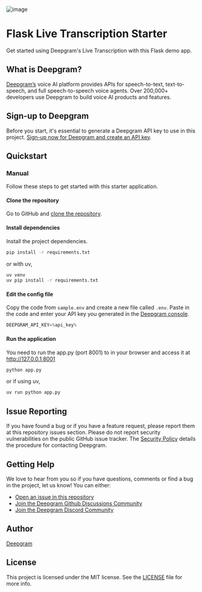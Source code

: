 ![image](https://github.com/user-attachments/assets/4a244f31-a6dd-4fc5-a08d-c78aa37c8635)

# Flask Live Transcription Starter

Get started using Deepgram's Live Transcription with this Flask demo app.

## What is Deepgram?

[Deepgram’s](https://deepgram.com/) voice AI platform provides APIs for speech-to-text, text-to-speech, and full speech-to-speech voice agents. Over 200,000+ developers use Deepgram to build voice AI products and features.

## Sign-up to Deepgram

Before you start, it's essential to generate a Deepgram API key to use in this project. [Sign-up now for Deepgram and create an API key](https://console.deepgram.com/signup?jump=keys).

## Quickstart

### Manual

Follow these steps to get started with this starter application.

#### Clone the repository

Go to GitHub and [clone the repository](https://github.com/Jacob-Lasky/deepgram-python-stt).

#### Install dependencies

Install the project dependencies.

```bash
pip install -r requirements.txt
```
or with uv,

```bash
uv venv
uv pip install -r requirements.txt
```

#### Edit the config file

Copy the code from `sample.env` and create a new file called `.env`. Paste in the code and enter your API key you generated in the [Deepgram console](https://console.deepgram.com/).

```js
DEEPGRAM_API_KEY=%api_key%
```

#### Run the application

You need to run the app.py (port 8001) to in your browser and access it at <http://127.0.0.1:8001>

```bash
python app.py
```
or if using uv,

```bash
uv run python app.py
```

## Issue Reporting

If you have found a bug or if you have a feature request, please report them at this repository issues section. Please do not report security vulnerabilities on the public GitHub issue tracker. The [Security Policy](./SECURITY.md) details the procedure for contacting Deepgram.

## Getting Help

We love to hear from you so if you have questions, comments or find a bug in the project, let us know! You can either:

- [Open an issue in this repository](https://github.com/Jacob-Lasky/deepgram-python-stt/issues/new)
- [Join the Deepgram Github Discussions Community](https://github.com/orgs/deepgram/discussions)
- [Join the Deepgram Discord Community](https://discord.gg/xWRaCDBtW4)

## Author

[Deepgram](https://deepgram.com)

## License

This project is licensed under the MIT license. See the [LICENSE](./LICENSE) file for more info.
